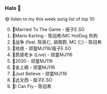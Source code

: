 

### Halo 👋

😄 listen to my this week song list of top 10:

0. 🌈Married To The Game - 瘦子E.SO
1. 🌈Mario Karting - 陈冠希/MC HotDog 热狗
2. 🌈战争 (feat. 陈奂仁, 胡蓓蔚, MC 仁) - 陈冠希
3. 🌈地痞 - 顽童MJ116/瘦子E.SO
4. 🌈质感老乡 (Live) - 顽童MJ116
5. 🌈2030 - 顽童MJ116
6. 🌈金上瘾 - 顽童MJ116
7. 🌈Just Believe - 顽童MJ116
8. 🌈达文西 - 瘦子E.SO
9. 🌈I Can Fly - 陈冠希


